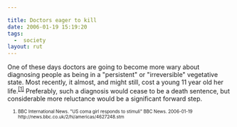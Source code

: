 ```yaml
---

title: Doctors eager to kill
date: 2006-01-19 15:19:20
tags:
  -  society
layout: rut
---
```



<p>One of these days doctors are going to become more wary about diagnosing people as being in a "persistent" or "irreversible" vegetative state.  Most recently, it almost, and might still, cost a young 11 year old her life.<sup><a href="http://news.bbc.co.uk/2/hi/americas/4627248.stm" title="US coma girl responds to stimuli">[1]</a></sup> Preferably, such a diagnosis would cease to be a death sentence, but considerable more reluctance would be a significant forward step.</p>  <ol><font size="-2"><li><font size="-2">BBC International News. "US coma girl responds to stimuli" BBC News. 2006-01-19 http://news.bbc.co.uk/2/hi/americas/4627248.stm </font></li></font></ol>

